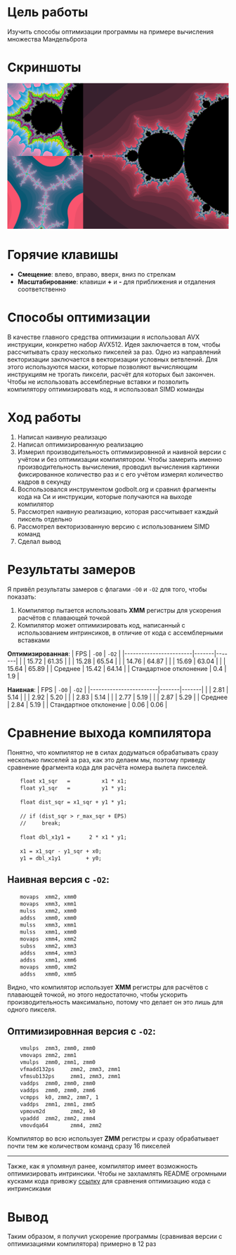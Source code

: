 # Цель работы
Изучить способы оптимизации программы на примере вычисления множества Мандельброта

# Скриншоты
![group](img/group.png)

# Горячие клавишы
- **Смещение**: влево, вправо, вверх, вниз по стрелкам 
- **Масштабирование**: клавиши **+** и **-** для приближения и отдаления соответственно

# Способы оптимизации
В качестве главного средства оптимизации я использовал AVX инструкции, конкретно набор AVX512. Идея заключается в том, чтобы рассчитывать сразу несколько пикселей за раз. 
Одно из направлений векторизации заключается в векторизации условных ветвлений. Для этого используются маски, которые позволяют вычисляющим инструкциям не трогать пиксели, расчёт для которых был закончен. Чтобы не использовать ассемблерные вставки и позволить компилятору оптимизировать код, я использовал SIMD команды

# Ход работы
1. Написал наивную реализацю
2. Написал оптимизированную реализацию
3. Измерил производительность оптимизировнной и наивной версии с учётом и без оптимизации компилятором. Чтобы замерить именно производительность вычисления, проводил вычисления картинки фиксированное количество раз и с его учётом измерял количество кадров в секунду
4. Воспользовался инструментом godbolt.org и сравнил фрагменты кода на Си и инструкции, которые получаются на выходе компилятор
5. Рассмотрел наивную реализацию, которая рассчитывает каждый пиксель отдельно
6. Рассмотрел векторизованную версию с использованием SIMD команд
7. Сделал вывод

# Результаты замеров
Я привёл результаты замеров с флагами `-O0` и `-O2` для того, чтобы показать:
1. Компилятор пытается использовать **XMM** регистры для ускорения расчётов с плавающей точкой
2. Компилятор может оптимизировать код, написанный с использованием интринсиков, в отличие от кода с ассемблерными вставками

**Оптимизированная**:
| FPS                    | `-O0` | `-O2` |
|------------------------|-------|-------|
|                        | 15.72 | 61.35 |
|                        | 15.28 | 65.54 |
|                        | 14.76 | 64.87 |
|                        | 15.69 | 63.04 |
|                        | 15.64 | 65.89 |
| Среднее                | 15.42 | 64.14 |
| Стандартное отклонение | 0.4   | 1.9   |

**Наивная**:
| FPS                    | `-O0` | `-O2` |
|------------------------|-------|-------|
|                        | 2.81  | 5.14  |
|                        | 2.92  | 5.20  |
|                        | 2.83  | 5.14  |
|                        | 2.77  | 5.19  |
|                        | 2.87  | 5.29  |
| Среднее                | 2.84  | 5.19  |
| Стандартное отклонение | 0.06  | 0.06  |

# Сравнение выхода компилятора
Понятно, что компилятор не в силах додуматься обрабатывать сразу несколько пикселей за раз, как это делаем мы, поэтому приведу сравнение фрагмента кода для расчёта номера вылета пикселей.

```
    float x1_sqr   =          x1 * x1;
    float y1_sqr   =          y1 * y1;

    float dist_sqr = x1_sqr + y1 * y1;

    // if (dist_sqr > r_max_sqr + EPS)
    //     break;

    float dbl_x1y1 =      2 * x1 * y1;

    x1 = x1_sqr - y1_sqr + x0;
    y1 = dbl_x1y1        + y0;
```

## Наивная версия с `-O2`:
```
    movaps  xmm2, xmm0
    movaps  xmm3, xmm1
    mulss   xmm2, xmm0
    addss   xmm0, xmm0
    mulss   xmm3, xmm1
    mulss   xmm1, xmm0
    movaps  xmm4, xmm2
    subss   xmm2, xmm3
    addss   xmm4, xmm3
    addss   xmm1, xmm6
    movaps  xmm0, xmm2
    addss   xmm0, xmm5
```

Видно, что компилятор использует **XMM** регистры для расчётов с плавающей точкой, но этого недостаточно, чтобы ускорить производительность максимально, потому что делает он это лишь для одного пикселя. 

## Оптимизировнная версия с `-O2`:
```
    vmulps  zmm3, zmm0, zmm0
    vmovaps zmm2, zmm1
    vmulps  zmm0, zmm1, zmm0
    vfmadd132ps     zmm2, zmm3, zmm1
    vfmsub132ps     zmm1, zmm3, zmm1
    vaddps  zmm0, zmm0, zmm0
    vaddps  zmm0, zmm0, zmm6
    vcmpps  k0, zmm2, zmm7, 1
    vaddps  zmm1, zmm1, zmm5
    vpmovm2d        zmm2, k0
    vpaddd  zmm2, zmm2, zmm4
    vmovdqa64       zmm4, zmm2
```

Компилятор во всю использует **ZMM** регистры и сразу обрабатывает почти тем же количеством команд сразу 16 пикселей
___
Также, как я упомянул ранее, компилятор имеет возможность оптимизировать интринсики. Чтобы не захламлять README огромными кусками кода привожу [ссылку](https://godbolt.org/z/bo83e879x) для сравнения оптимизацию кода с интринсиками

# Вывод
Таким образом, я получил ускорение программы (сравнивая версии с оптимизациями компилятора) примерно в 12 раз

